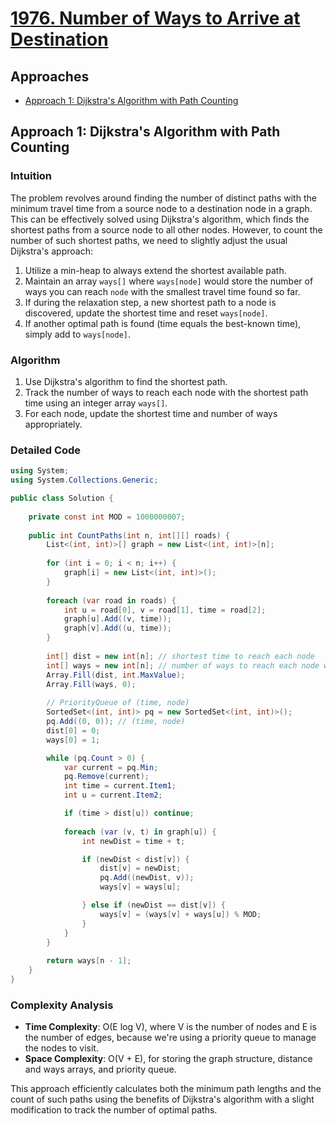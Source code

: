 # [1976. Number of Ways to Arrive at Destination](https://leetcode.com/problems/number-of-ways-to-arrive-at-destination/)

## Approaches

- [Approach 1: Dijkstra's Algorithm with Path Counting](#approach-1-dijkstras-algorithm-with-path-counting)

## Approach 1: Dijkstra's Algorithm with Path Counting

### Intuition
The problem revolves around finding the number of distinct paths with the minimum travel time from a source node to a destination node in a graph. This can be effectively solved using Dijkstra's algorithm, which finds the shortest paths from a source node to all other nodes. However, to count the number of such shortest paths, we need to slightly adjust the usual Dijkstra's approach:

1. Utilize a min-heap to always extend the shortest available path.
2. Maintain an array `ways[]` where `ways[node]` would store the number of ways you can reach `node` with the smallest travel time found so far.
3. If during the relaxation step, a new shortest path to a node is discovered, update the shortest time and reset `ways[node]`.
4. If another optimal path is found (time equals the best-known time), simply add to `ways[node]`.

### Algorithm
1. Use Dijkstra's algorithm to find the shortest path.
2. Track the number of ways to reach each node with the shortest path time using an integer array `ways[]`.
3. For each node, update the shortest time and number of ways appropriately.

### Detailed Code

```csharp
using System;
using System.Collections.Generic;

public class Solution {
    
    private const int MOD = 1000000007;
    
    public int CountPaths(int n, int[][] roads) {
        List<(int, int)>[] graph = new List<(int, int)>[n];
        
        for (int i = 0; i < n; i++) {
            graph[i] = new List<(int, int)>();
        }
        
        foreach (var road in roads) {
            int u = road[0], v = road[1], time = road[2];
            graph[u].Add((v, time));
            graph[v].Add((u, time));
        }
        
        int[] dist = new int[n]; // shortest time to reach each node
        int[] ways = new int[n]; // number of ways to reach each node with the shortest time
        Array.Fill(dist, int.MaxValue);
        Array.Fill(ways, 0);
        
        // PriorityQueue of (time, node)
        SortedSet<(int, int)> pq = new SortedSet<(int, int)>();
        pq.Add((0, 0)); // (time, node)
        dist[0] = 0;
        ways[0] = 1;

        while (pq.Count > 0) {
            var current = pq.Min;
            pq.Remove(current);
            int time = current.Item1;
            int u = current.Item2;

            if (time > dist[u]) continue;
            
            foreach (var (v, t) in graph[u]) {
                int newDist = time + t;

                if (newDist < dist[v]) {
                    dist[v] = newDist;
                    pq.Add((newDist, v));
                    ways[v] = ways[u];

                } else if (newDist == dist[v]) {
                    ways[v] = (ways[v] + ways[u]) % MOD;
                }
            }
        }
        
        return ways[n - 1];
    }
}
```

### Complexity Analysis
- **Time Complexity**: O(E log V), where V is the number of nodes and E is the number of edges, because we're using a priority queue to manage the nodes to visit.
- **Space Complexity**: O(V + E), for storing the graph structure, distance and ways arrays, and priority queue.

This approach efficiently calculates both the minimum path lengths and the count of such paths using the benefits of Dijkstra's algorithm with a slight modification to track the number of optimal paths.

